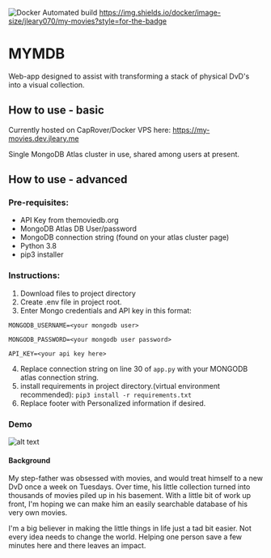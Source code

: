 ![Docker Automated build](https://img.shields.io/docker/automated/jleary070/my-movies?style=for-the-badge) 
https://img.shields.io/docker/image-size/jleary070/my-movies?style=for-the-badge

# MYMDB
Web-app designed to assist with transforming a stack of physical DvD's into a visual collection. 

## How to use - basic
Currently hosted on CapRover/Docker VPS here: https://my-movies.dev.jleary.me

Single MongoDB Atlas cluster in use, shared among users at present. 

## How to use - advanced
### Pre-requisites:
- API Key from themoviedb.org
- MongoDB Atlas DB User/password
- MongoDB connection string (found on your atlas cluster page)
- Python 3.8
- pip3 installer

### Instructions:

1. Download files to project directory
2. Create .env file in project root. 
3. Enter Mongo credentials and API key in this format: 

`MONGODB_USERNAME=<your mongodb user>`

`MONGODB_PASSWORD=<your mongodb user password>`

`API_KEY=<your api key here>`

4. Replace connection string on line 30 of `app.py` with your MONGODB atlas connection string. 
5. install requirements in project directory.(virtual environment recommended):
`pip3 install -r requirements.txt`
6. Replace footer with Personalized information if desired. 


### Demo
![alt text](mymdb_giphy.gif "Demo Giphy")

#### Background
My step-father was obsessed with movies, and would treat himself to a new DvD once a week on Tuesdays. Over time, his little collection turned into thousands of movies piled up in his basement. With a little bit of work up front, I'm hoping we can make him an easily searchable database of his very own movies. 

I'm a big believer in making the little things in life just a tad bit easier. Not every idea needs to change the world. Helping one person save a few minutes here and there leaves an impact. 
